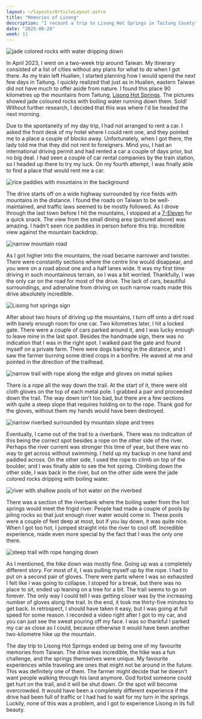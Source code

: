 ```yaml
---
layout: ~/layouts/ArticleLayout.astro
title: "Memories of Lisong"
description: "I recount a trip to Lisong Hot Springs in Taitung County"
date: "2025-08-24"
week: 11
---
```


![jade colored rocks with water dripping down](~/assets/memories-of-lisong/lisong.webp)

In April 2023, I went on a two-week trip around Taiwan. My itinerary consisted of a list of cities without any plans for what to do when I got there. As my train left Hualien, I started planning how I would spend the next few days in Taitung. I quickly realized that just as in Hualien, eastern Taiwan did not have much to offer aside from nature. I found this place 90 kilometres up the mountains from Taitung, [Lisong Hot Springs](https://maps.app.goo.gl/5uE7HNsZCc3EJTuBA). The pictures showed jade coloured rocks with boiling water running down them. Sold! Without further research, I decided that this was where I'd be headed the next morning.

Due to the spontaneity of my day trip, I had not arranged to rent a car. I asked the front desk of my hotel where I could rent one, and they pointed me to a place a couple of blocks away. Unfortunately, when I got there, the lady told me that they did not rent to foreigners. Mind you, I had an international driving permit and had rented a car a couple of days prior, but no big deal. I had seen a couple of car rental companies by the train station, so I headed up there to try my luck. On my fourth attempt, I was finally able to find a place that would rent me a car.

![rice paddies with mountains in the background](~/assets/memories-of-lisong/seven-eleven-view.webp)

The drive starts off on a wide highway surrounded by rice fields with mountains in the distance. I found the roads on Taiwan to be well-maintained, and traffic laws seemed to be mostly followed. As I drove through the last town before I hit the mountains, I stopped at a [7-Eleven](https://maps.app.goo.gl/vUXUkPjNTszKdJCV7) for a quick snack. The view from the small dining area (pictured above) was amazing. I hadn't seen rice paddies in person before this trip. Incredible view against the mountain backdrop.

![narrow mountain road](~/assets/memories-of-lisong/mountain-road.webp)

As I got higher into the mountains, the road became narrower and twistier. There were constantly sections where the centre line would disappear, and you were on a road about one and a half lanes wide. It was my first time driving in such mountainous terrain, so I was a bit worried. Thankfully, I was the only car on the road for most of the drive. The lack of cars, beautiful surroundings, and adrenaline from driving on such narrow roads made this drive absolutely incredible.

![Lisong hot springs sign](~/assets/memories-of-lisong/lisong-sign.webp)

After about two hours of driving up the mountains, I turn off onto a dirt road with barely enough room for one car. Two kilometres later, I hit a locked gate. There were a couple of cars parked around it, and I was lucky enough to leave mine in the last spot. Besides the handmade sign, there was no indication that I was in the right spot. I walked past the gate and found myself on a private farm. There were dogs barking in the distance, and I saw the farmer burning some dried crops in a bonfire. He waved at me and pointed in the direction of the trailhead.

![narrow trail with rope along the edge and gloves on metal spikes](~/assets/memories-of-lisong/trail-start.webp)

There is a rope all the way down the trail. At the start of it, there were old cloth gloves on the top of each metal pole. I grabbed a pair and proceeded down the trail. The way down isn't too bad, but there are a few sections with quite a steep slope that requires holding on to the rope. Thank god for the gloves, without them my hands would have been destroyed.

![narrow riverbed surrounded by mountain slope and trees](~/assets/memories-of-lisong/trail-end.webp)

Eventually, I came out of the trail to a riverbank. There was no indication of this being the correct spot besides a rope on the other side of the river. Perhaps the river current was stronger this time of year, but there was no way to get across without swimming. I held up my backup in one hand and paddled across. On the other side, I used the rope to climb on top of the boulder, and I was finally able to see the hot spring. Climbing down the other side, I was back in the river, but on the other side were the jade colored rocks dripping with boiling water.

![river with shallow pools of hot water on the riverbed](~/assets/memories-of-lisong/hotspring.webp)

There was a section of the riverbank where the boiling water from the hot springs would meet the frigid river. People had made a couple of pools by piling rocks so that just enough river water would come in. These pools were a couple of feet deep at most, but if you lay down, it was quite nice. When I got too hot, I jumped straight into the river to cool off. Incredible experience, made even more special by the fact that I was the only one there.

![steep trail with rope hanging down](~/assets/memories-of-lisong/steep-trail.webp)

As I mentioned, the hike down was mostly fine. Going up was a completely different story. For most of it, I was pulling myself up by the rope. I had to put on a second pair of gloves. There were parts where I was so exhausted I felt like I was going to collapse. I stoped for a break, but there was no place to sit, ended up leaning on a tree for a bit. The trail seems to go on forever. The only way I could tell I was getting closer was by the increasing number of gloves along the trail. In the end, it took me thirty-five minutes to get back. In retrospect, I should have taken it easy, but I was going at full speed for some reason. I recorded a video right after I got to my car, and you can just see the sweat pouring off my face. I was so thankful I parked my car as close as I could, because otherwise it would have been another two-kilometre hike up the mountain.

The day trip to Lisong Hot Springs ended up being one of my favourite memories from Taiwan. The drive was incredible, the hike was a fun challenge, and the springs themselves were unique. My favourite experiences while traveling are ones that might not be around in the future. This was definitely one of them. The farmer might decide that he doesn't want people walking through his land anymore. God forbid someone could get hurt on the trail, and it will be shut down. Or the spot will become overcrowded. It would have been a completely different experience if the drive had been full of traffic or I had had to wait for my turn in the springs. Luckily, none of this was a problem, and I got to experience Lisong in its full beauty.
